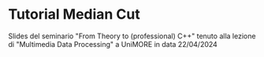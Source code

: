 # Tutorial Median Cut
Slides del seminario "From Theory to (professional) C++" tenuto alla lezione di "Multimedia Data Processing" a UniMORE in data 22/04/2024
